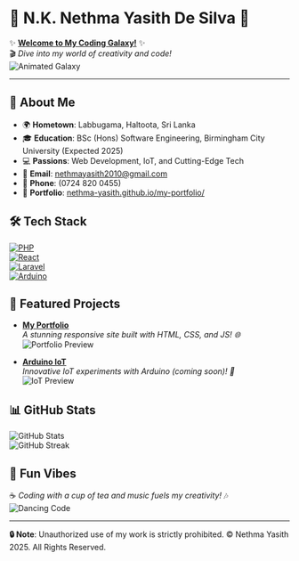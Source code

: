 # 🌌 N.K. Nethma Yasith De Silva 🌌

✨ **[Welcome to My Coding Galaxy!](https://nethma-yasith.github.io/my-portfolio/)** ✨  
🎬 *Dive into my world of creativity and code!*  
![Animated Galaxy](images/animated-galaxy.gif)

---

## 🎨 About Me
- 🌍 **Hometown**: Labbugama, Haltoota, Sri Lanka  
- 🎓 **Education**: BSc (Hons) Software Engineering, Birmingham City University (Expected 2025)  
- 💻 **Passions**: Web Development, IoT, and Cutting-Edge Tech  
- 📧 **Email**: [nethmayasith2010@gmail.com](mailto:nethmayasith2010@gmail.com)  
- 📱 **Phone**: (0724 820 0455)  
- 🚀 **Portfolio**: [nethma-yasith.github.io/my-portfolio/](https://nethma-yasith.github.io/my-portfolio/)

## 🛠️ Tech Stack
[![PHP](https://img.shields.io/badge/PHP-777BB4?logo=php&logoColor=white&style=for-the-badge)](https://www.php.net)  
[![React](https://img.shields.io/badge/React-61DAFB?logo=react&logoColor=white&style=for-the-badge)](https://reactjs.org)  
[![Laravel](https://img.shields.io/badge/Laravel-FF2D20?logo=laravel&logoColor=white&style=for-the-badge)](https://laravel.com)  
[![Arduino](https://img.shields.io/badge/Arduino-00979D?logo=arduino&logoColor=white&style=for-the-badge)](https://www.arduino.cc)

## 🚀 Featured Projects
- **[My Portfolio](https://nethma-yasith.github.io/my-portfolio/)**  
  _A stunning responsive site built with HTML, CSS, and JS! 🌐_  
  ![Portfolio Preview](images/portfolio-preview.gif)  

- **[Arduino IoT](https://github.com/nethma-yasith/arduino-iot)**  
  _Innovative IoT experiments with Arduino (coming soon)! 🤖_  
  ![IoT Preview](images/iot-preview.gif)

## 📊 GitHub Stats
![GitHub Stats](https://github-readme-stats.vercel.app/api?username=nethma-yasith&show_icons=true&theme=dracula&include_all_commits=true&border_radius=10)  
![GitHub Streak](https://github-readme-streak-stats.herokuapp.com/?user=nethma-yasith&theme=dracula&border_radius=10)

## 🎉 Fun Vibes
☕ *Coding with a cup of tea and music fuels my creativity!* 🎶  
![Dancing Code](images/dancing-code.gif)

---

**🔒 Note**: Unauthorized use of my work is strictly prohibited. © Nethma Yasith 2025. All Rights Reserved.
